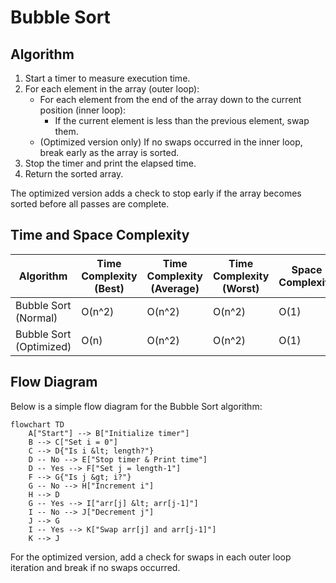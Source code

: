 # Bubble Sort

## Algorithm

1. Start a timer to measure execution time.
2. For each element in the array (outer loop):
    - For each element from the end of the array down to the current position (inner loop):
        - If the current element is less than the previous element, swap them.
    - (Optimized version only) If no swaps occurred in the inner loop, break early as the array is sorted.
3. Stop the timer and print the elapsed time.
4. Return the sorted array.

The optimized version adds a check to stop early if the array becomes sorted before all passes are complete.

## Time and Space Complexity

| Algorithm                | Time Complexity (Best) | Time Complexity (Average) | Time Complexity (Worst) | Space Complexity |
|--------------------------|-----------------------|---------------------------|------------------------|-----------------|
| Bubble Sort (Normal)     | O(n^2)                | O(n^2)                    | O(n^2)                 | O(1)            |
| Bubble Sort (Optimized)  | O(n)                  | O(n^2)                    | O(n^2)                 | O(1)            |

## Flow Diagram

Below is a simple flow diagram for the Bubble Sort algorithm:

```mermaid
flowchart TD
    A["Start"] --> B["Initialize timer"]
    B --> C["Set i = 0"]
    C --> D{"Is i &lt; length?"}
    D -- No --> E["Stop timer & Print time"]
    D -- Yes --> F["Set j = length-1"]
    F --> G{"Is j &gt; i?"}
    G -- No --> H["Increment i"]
    H --> D
    G -- Yes --> I["arr[j] &lt; arr[j-1]"]
    I -- No --> J["Decrement j"]
    J --> G
    I -- Yes --> K["Swap arr[j] and arr[j-1]"]
    K --> J
```


For the optimized version, add a check for swaps in each outer loop iteration and break if no swaps occurred.
